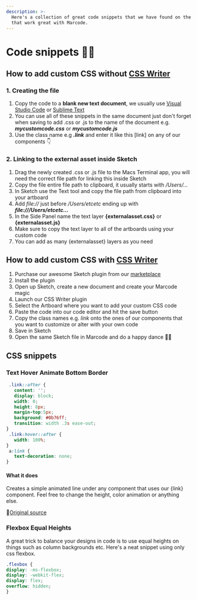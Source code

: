 ```yaml
---
description: >-
  Here's a collection of great code snippets that we have found on the internets
  that work great with Marcode.
---
```


# Code snippets 👩‍💻

## How to add custom CSS without [CSS Writer](https://code.sketch2react.io/plugins/)

### **1. Creating the file**

1. Copy the code to a **blank new text document**, we usually use [Visual Studio Code](https://code.visualstudio.com/download) or [Sublime Text](https://www.sublimetext.com/3)
2. You can use all of these snippets in the same document just don't forget when saving to add .css or .js to the name of the document e.g. _**mycustomcode.css**_ or _**mycustomcode.js**_
3. Use the class name e.g _**.link**_ and enter it like this \[link] on any of our components 👇

### 2. Linking to the external asset inside Sketch

1. Drag the newly created .css or .js file to the Macs Terminal app, you will need the correct file path for linking this inside Sketch
2. Copy the file entire file path to clipboard, it usually starts with _/Users/…_
3. In Sketch use the Text tool and copy the file path from clipboard into your artboard
4. Add _file://_ just before _/Users/etcetc_ ending up with _**file:///Users/etcetc…**_
5. In the Side Panel name the text layer **{externalasset.css}** or **{externalasset.js}**
6. Make sure to copy the text layer to all of the artboards using your custom code
7. You can add as many {externalasset} layers as you need

## How to add custom CSS with [CSS Writer](https://code.sketch2react.io/plugins/)

1. Purchase our awesome Sketch plugin from our [marketplace](https://marketplace.sketch2react.io/product/writer-plugin-for-sketch/)
2. Install the plugin
3. Open up Sketch, create a new document and create your Marcode magic
4. Launch our CSS Writer plugin
5. Select the Artboard where you want to add your custom CSS code
6. Paste the code into our code editor and hit the save button
7. Copy the class names e.g. _link_ onto the ones of our components that you want to customize or alter with your own code
8. Save in Sketch
9. Open the same Sketch file in Marcode and do a happy dance 👯‍♂️

## CSS snippets

### Text Hover Animate Bottom Border

```css
 .link::after {
   content: '';
   display: block;
   width: 0;
   height: 8px;
   margin-top:5px;
   background: #0b76ff;
   transition: width .3s ease-out;
}
 .link:hover::after {
   width: 100%;
}
 a:link {
   text-decoration: none;
}
```

#### **What it does**

Creates a simple animated line under any component that uses our {link} component. Feel free to change the height, color animation or anything else.

📗[Original source](https://coreymoen.notion.site/coreymoen/de3afdae4ffe481d8afe33bf52de2346?v=b20394b5d9774b90b146b59eb6888637\&p=e094fc3bc295452d8b7be6ea858a978a)

### Flexbox Equal Heights

A great trick to balance your designs in code is to use equal heights on things such as column backgrounds etc. Here's a neat snippet using only css flexbox.

```css
.flexbox {
display: -ms-flexbox;
display: -webkit-flex;
display: flex;
overflow: hidden;
}
```

